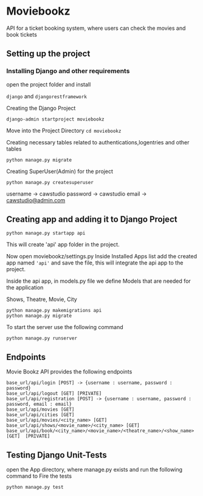 # Moviebookz
API for a ticket booking system, where users can check the movies and book tickets

## Setting up the project
### Installing Django and other requirements

open the project folder
and install

```django``` and ```djangorestframework```



Creating the Django Project

```
django-admin startproject moviebookz
```

Move into the Project Directory
```cd moviebookz```

Creating necessary tables related to authentications,logentries and other tables

````
python manage.py migrate
````
Creating SuperUser(Admin) for the project
```
python manage.py createsuperuser
```

username -> cawstudio
password -> cawstudio
email -> cawstudio@admin.com

## Creating app and adding it to Django Project

```
python manage.py startapp api
```
This will create 'api' app folder in the project.

Now open moviebookz/settings.py
	Inside Installed Apps list add the created app named ```'api'``` and save the file, this will integrate the api app to the project.

Inside the api app, in models.py file we define Models that are needed for the application

Shows, Theatre, Movie, City

```
python manage.py makemigrations api
python manage.py migrate
```

To start the server use the following command

```
python manage.py runserver
```

## Endpoints

Movie Bookz API provides the following endpoints
```
base_url/api/login [POST] -> {username : username, password : password}
base_url/api/logout [GET] [PRIVATE]
base_url/api/registration [POST] -> {username : username, password : password, email : email}
base_url/api/movies [GET]
base_url/api/cities [GET]
base_url/api/movies/<city_name> [GET]
base_url/api/shows/<movie_name>/<city_name> [GET]
base_url/api/book/<city_name>/<movie_name>/<theatre_name>/<show_name> [GET]  [PRIVATE]
```

## Testing Django Unit-Tests
open the App directory, where manage.py exists and run the following command
to Fire the tests

```
python manage.py test
```
